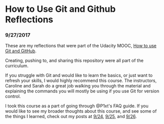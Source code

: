 # How to Use Git and Github Reflections

### 9/27/2017

These are my reflections that were part of the Udacity MOOC, [How to use Git and GitHub](https://www.udacity.com/course/how-to-use-git-and-github--ud775).

Creating, pushing to, and sharing this repository were all part of the curriculum.

If you struggle with Git and would like to learn the basics, or just want to refresh your skills, I would highly recommend this course. The instructors, Caroline and Sarah do a great job walking you through the material and explaining the commands you will mostly be using if you use Git for version control.

I took this course as a part of going through @P1xt's FAQ guide. If you would like to see my broader thoughts about this course, and see some of the things I learned, check out my posts at [9/24](https://github.com/ShugKnight24/P1xt_guides/blob/master/faq_progress/9_24_17.md), [9/25](https://github.com/ShugKnight24/P1xt_guides/blob/master/faq_progress/9_25_17.md), and [9/26](https://github.com/ShugKnight24/P1xt_guides/blob/master/faq_progress/9_26_17.md).
